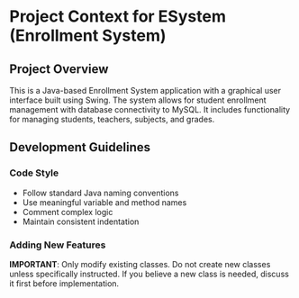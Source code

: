 # Project Context for ESystem (Enrollment System)

## Project Overview
This is a Java-based Enrollment System application with a graphical user interface built using Swing. The system allows for student enrollment management with database connectivity to MySQL. It includes functionality for managing students, teachers, subjects, and grades.

## Development Guidelines

### Code Style
- Follow standard Java naming conventions
- Use meaningful variable and method names
- Comment complex logic
- Maintain consistent indentation

### Adding New Features
**IMPORTANT**: Only modify existing classes. Do not create new classes unless specifically instructed. If you believe a new class is needed, discuss it first before implementation.
